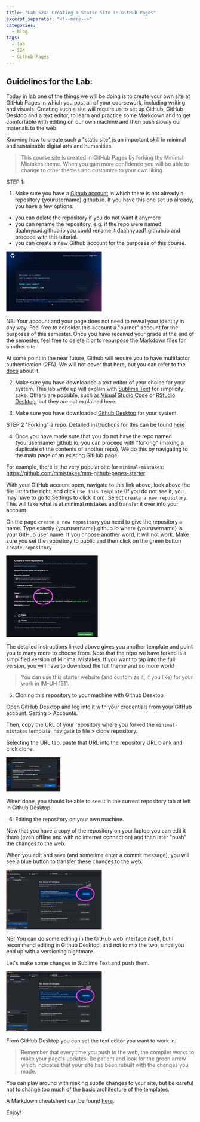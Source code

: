 ```yaml
---
title: "Lab S24: Creating a Static Site in GitHub Pages"
excerpt_separator: "<!--more-->"
categories:
  - Blog
tags:
  - lab
  - S24
  - Github Pages
---
```


## Guidelines for the Lab: 

Today in lab one of the things we will be doing is to create your own site at GitHub Pages in which you post all of your coursework, including writing and visuals. Creating such a site will require us to set up GitHub, GitHub Desktop and a text editor, to learn and practice some Markdown and to get comfortable with editing on our own machine and then push slowly our materials to the web. 

Knowing how to create such a "static site" is an important skill in minimal and sustainable digital arts and humanities. 

> This course site is created in GitHub Pages by forking the Minimal Mistakes theme. When you gain more confidence you will be able to change to other themes and customize to your own liking.


STEP 1:

1.  Make sure you have a [Github account](https://github.com/signup) in which there is not already a repository {yourusername}.github.io.  If you have this one set up already, you have a few options: 

- you can delete the repository if you do not want it anymore
- you can rename the repository, e.g. if the repo were named daahnyuad.github.io you could rename it daahnyuad1.github.io and proceed with this tutorial. 
- you can create a new Github account for the purposes of this course. 

<img src="/assets/images/creatingacct.png" style="zoom:25%;" />

NB: Your account and your page does not need to reveal your identity in any way. Feel free to consider this account a "burner" account for the purposes of this semester. Once you have received your grade at the end of the semester, feel free to delete it or to repurpose the Markdown files for another site. 

At some point in the near future, Github will require you to have multifactor authentication (2FA). We will not cover that here, but you can refer to the [docs](https://docs.github.com/en/authentication/securing-your-account-with-two-factor-authentication-2fa/configuring-two-factor-authentication) about it. 

2.  Make sure you have downloaded a text editor of your choice for your system. This lab write up will explain with [Sublime Text](https://www.sublimetext.com/) for simplicity sake. Others are possible, such as [Visual Studio Code](https://code.visualstudio.com/) or [RStudio Desktop](https://posit.co/download/rstudio-desktop/), but they are not explained here.

3.  Make sure you have downloaded [Github Desktop](https://desktop.github.com/) for your system.
 

STEP 2  "Forking" a repo. Detailed instructions for this can be found [here](https://liamodwyer.github.io/github-pages/5-templates.html)

4.  Once you have made sure that you do not have the repo named {yourusername}.github.io, you can proceed with "forking" (making a duplicate of the contents of another repo). We do this by navigating to the main page of an existing GitHub page.

For example, there is the very popular site for `minimal-mistakes`: https://github.com/mmistakes/mm-github-pages-starter

With your GitHub account open, navigate to this link above, look above the file list to the right, and click `Use This Template` (If you do not see it, you may have to go to Settings to click it on). Select `create a new repository`. This will take what is at minimal mistakes and transfer it over into your account.

On the page `create a new repository` you need to give the repository a name. Type exactly {yourusername}.github.io where {yourusername} is your GitHub user name. If you choose another word, it will not work. Make sure you set the repository to public and then click on the green button `create repository`

<img src="/assets/images/namingrepo.png" style="zoom:25%;" />

The detailed instructions linked above gives you another template and point you to many more to choose from. Note that the repo we have forked is a simplified version of Minimal Mistakes. If you want to tap into the full version, you will have to download the full theme and do more work!

> You can use this starter website (and customize it, if you like) for your work in IM-UH 1511. 


5.   Cloning this repository to your machine with Github Desktop

Open GitHub Desktop and log into it with your credentials from your GitHub account. Setting > Accounts. 

Then, copy the URL of your repository where you forked the `minimal-mistakes` template, navigate to file > clone repository. 

Selecting the URL tab, paste that URL into the repository URL blank and click clone. 

<img src="/assets/images/clonerepo.png" style="zoom:25%;" />

When done, you should be able to see it in the current repository tab at left in Github Desktop. 

6.  Editing the repository on your own machine. 

Now that you have a copy of the repository on your laptop you can edit it there (even offline and with no internet connection) and then later "push" the changes to the web. 

When you edit and save (and sometime enter a commit message), you will see a blue button to transfer these changes to the web. 

<img src="/assets/images/pushing.png" style="zoom:25%;" />

NB: You can do some editing in the GitHub web interface itself, but I recommend editing in Github Desktop, and not to mix the two, since you end up with a versioning nightmare. 

Let's make some changes in Sublime Text and push them. 

<img src="/assets/images/pushing.png" style="zoom:25%;" />

From GitHub Desktop you can set the text editor you want to work in. 

> Remember that every time you push to the web, the compiler works to make your page's updates.  Be patient and look for the green arrow which indicates that your site has been rebuilt with the changes you made. 

You can play around with making subtle changes to your site, but be careful not to change too much of the basic architecture of the templates. 

A Markdown cheatsheet can be found [here](https://www.markdownguide.org/cheat-sheet/).

Enjoy!






